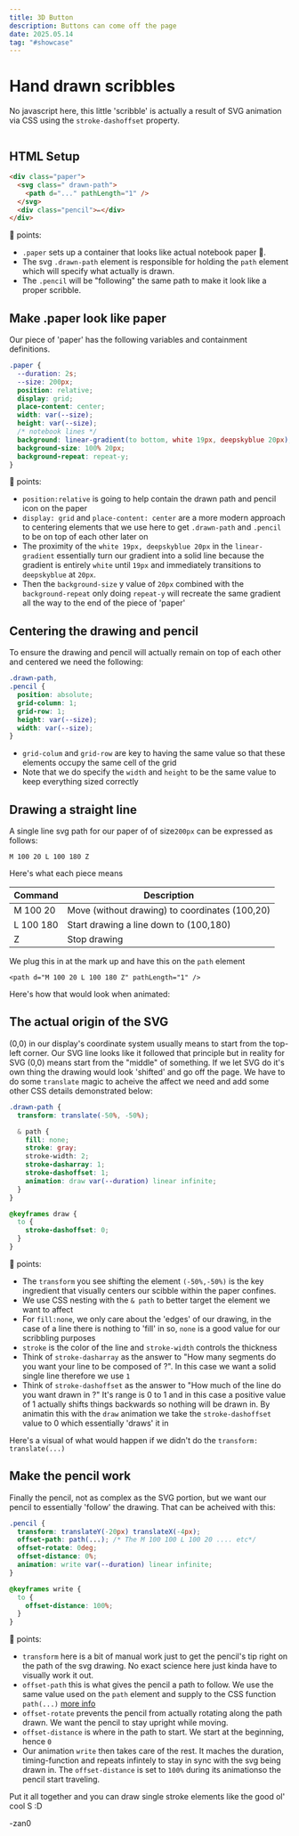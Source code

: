 ```yaml
---
title: 3D Button
description: Buttons can come off the page
date: 2025.05.14
tag: "#showcase"
---
```


# Hand drawn scribbles

No javascript here, this little 'scribble' is actually a result of SVG animation via CSS using the `stroke-dashoffset` property.

<div style="display:flex; gap:1rem">
<AnimatedPathDrawing id="heart" path="M100 180 C 60 140, 20 100, 20 60 C 20 20, 60 20, 100 60 C 140 20, 180 20, 180 60 C 180 100, 140 140, 100 180 Z"/>
<AnimatedPathDrawing id="spiral" path="M20 20 L180 20 L180 180 L20 180 L20 40 L160 40 L160 160 L40 160 L40 60 L140 60 L140 140 L60 140 L60 80 L120 80 L120 120 L80 120 L80 100 L100 100"/>
<AnimatedPathDrawing id="star" path="M100 20 L120 80 L180 80 L140 120 L160 180 L100 150 L40 180 L60 120 L20 80 L80 80 L100 20 Z"/>
</div>

## HTML Setup

```html
<div class="paper">
  <svg class=" drawn-path">
    <path d="..." pathLength="1" />
  </svg>
  <div class="pencil">✏️</div>
</div>
```

🔑 points:

- `.paper` sets up a container that looks like actual notebook paper 📃.
- The svg `.drawn-path` element is responsible for holding the `path` element which will specify what actually is drawn.
- The `.pencil` will be "following" the same path to make it look like a proper scribble.

## Make .paper look like paper

Our piece of 'paper' has the following variables and containment definitions.

```css
.paper {
  --duration: 2s;
  --size: 200px;
  position: relative;
  display: grid;
  place-content: center;
  width: var(--size);
  height: var(--size);
  /* notebook lines */
  background: linear-gradient(to bottom, white 19px, deepskyblue 20px);
  background-size: 100% 20px;
  background-repeat: repeat-y;
}
```

🔑 points:

- `position:relative` is going to help contain the drawn path and pencil icon on the paper
- `display: grid` and `place-content: center` are a more modern approach to centering elements that we use here to get `.drawn-path` and `.pencil` to be on top of each other later on
- The proximity of the `white 19px, deepskyblue 20px` in the `linear-gradient` essentially turn our gradient into a solid line because the gradient is entirely `white` until `19px` and immediately transitions to `deepskyblue` at `20px`.
- Then the `background-size` y value of `20px` combined with the `background-repeat` only doing `repeat-y` will recreate the same gradient all the way to the end of the piece of 'paper'

<style>
    .paper-only{margin-bottom:1rem;}
    .paper-only .pencil, .paper-only .drawn-path{
        display:none;
        
    }

</style>
<div class="paper-only">
    <AnimatedPathDrawing id="paperOnly"/>
</div>

## Centering the drawing and pencil

To ensure the drawing and pencil will actually remain on top of each other and centered we need the following:

```css
.drawn-path,
.pencil {
  position: absolute;
  grid-column: 1;
  grid-row: 1;
  height: var(--size);
  width: var(--size);
}
```

- `grid-colum` and `grid-row` are key to having the same value so that these elements occupy the same cell of the grid
- Note that we do specify the `width` and `height` to be the same value to keep everything sized correctly

## Drawing a straight line

A single line svg path for our paper of of size`200px` can be expressed as follows:

`M 100 20 L 100 180 Z`

Here's what each piece means

| Command   | Description                                    |
| --------- | ---------------------------------------------- |
| M 100 20  | Move (without drawing) to coordinates (100,20) |
| L 100 180 | Start drawing a line down to (100,180)         |
| Z         | Stop drawing                                   |

We plug this in at the mark up and have this on the `path` element

`<path d="M 100 20 L 100 180 Z" pathLength="1" />`

Here's how that would look when animated:

<style>
    .path-only{margin-bottom:1rem;}
    .path-only .pencil{display:none;}

</style>
<div class="path-only">
    <AnimatedPathDrawing id="line" path="M 100 20 L 100 180 Z"/>
</div>

## The actual origin of the SVG

(0,0) in our display's coordinate system usually means to start from the top-left corner. Our SVG line looks like it followed that principle but in reality for SVG (0,0) means start from the "middle" of something. If we let SVG do it's own thing the drawing would look 'shifted' and go off the page. We have to do some `translate` magic to acheive the affect we need and add some other CSS details demonstrated below:

```css
.drawn-path {
  transform: translate(-50%, -50%);

  & path {
    fill: none;
    stroke: gray;
    stroke-width: 2;
    stroke-dasharray: 1;
    stroke-dashoffset: 1;
    animation: draw var(--duration) linear infinite;
  }
}

@keyframes draw {
  to {
    stroke-dashoffset: 0;
  }
}
```

🔑 points:

- The `transform` you see shifting the element `(-50%,-50%)` is the key ingredient that visually centers our scibble within the paper confines.
- We use CSS nesting with the `& path` to better target the element we want to affect
- For `fill:none`, we only care about the 'edges' of our drawing, in the case of a line there is nothing to 'fill' in so, `none` is a good value for our scribbling purposes
- `stroke` is the color of the line and `stroke-width` controls the thickness
- Think of `stroke-dasharray` as the answer to "How many segments do you want your line to be composed of ?". In this case we want a solid single line therefore we use `1`
- Think of `stroke-dashoffset` as the answer to "How much of the line do you want drawn in ?" It's range is 0 to 1 and in this case a positive value of 1 actually shifts things backwards so nothing will be drawn in. By animatin this with the `draw` animation we take the `stroke-dashoffset` value to 0 which essentially 'draws' it in

Here's a visual of what would happen if we didn't do the `transform: translate(...)`

<style>
    .no-transform{margin-bottom:1rem;}
    .no-transform .pencil{display:none;}
    .no-transform .drawn-path {transform: translate(0,0)}

</style>
<div class="no-transform">
    <AnimatedPathDrawing id="line2" path="M100 180 C 60 140, 20 100, 20 60 C 20 20, 60 20, 100 60 C 140 20, 180 20, 180 60 C 180 100, 140 140, 100 180 Z"/>
</div>

## Make the pencil work

Finally the pencil, not as complex as the SVG portion, but we want our pencil to essentially 'follow' the drawing. That can be acheived with this:

```css
.pencil {
  transform: translateY(-20px) translateX(-4px);
  offset-path: path(...); /* The M 100 100 L 100 20 .... etc*/
  offset-rotate: 0deg;
  offset-distance: 0%;
  animation: write var(--duration) linear infinite;
}

@keyframes write {
  to {
    offset-distance: 100%;
  }
}
```

🔑 points:

- `transform` here is a bit of manual work just to get the pencil's tip right on the path of the svg drawing. No exact science here just kinda have to visually work it out.
- `offset-path` this is what gives the pencil a path to follow. We use the same value used on the `path` element and supply to the CSS function `path(...)` [more info](https://developer.mozilla.org/en-US/docs/Web/CSS/clip-path)
- `offset-rotate` prevents the pencil from actually rotating along the path drawn. We want the pencil to stay upright while moving.
- `offset-distance` is where in the path to start. We start at the beginning, hence `0`
- Our animation `write` then takes care of the rest. It maches the duration, timing-function and repeats infintely to stay in sync with the svg being drawn in. The `offset-distance` is set to `100%` during its animationso the pencil start traveling.

Put it all together and you can draw single stroke elements like the good ol' cool S :D

<AnimatedPathDrawing />

-zan0

